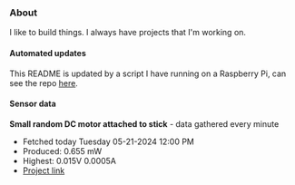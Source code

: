 ### About
I like to build things. I always have projects that I'm working on.

#### Automated updates
This README is updated by a script I have running on a Raspberry Pi, can see the repo [here](https://github.com/jdc-cunningham/raspi-git-repo-updater).

#### Sensor data


**Small random DC motor attached to stick** - data gathered every minute
- Fetched today Tuesday 05-21-2024 12:00 PM
- Produced: 0.655 mW
- Highest: 0.015V 0.0005A
- [Project link](https://github.com/jdc-cunningham/turbine-raspi)
